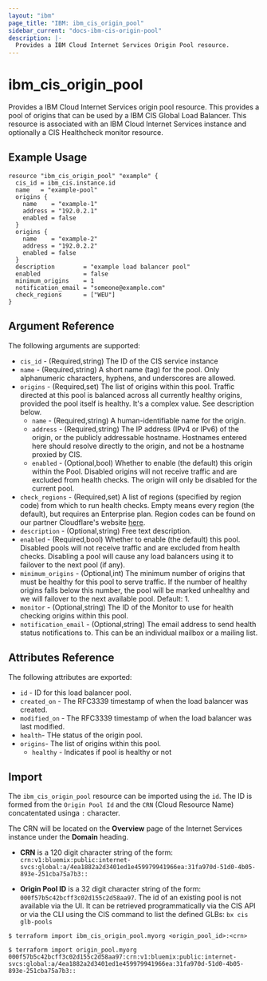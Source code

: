 ```yaml
---
layout: "ibm"
page_title: "IBM: ibm_cis_origin_pool"
sidebar_current: "docs-ibm-cis-origin-pool"
description: |-
  Provides a IBM Cloud Internet Services Origin Pool resource.
---
```


# ibm_cis_origin_pool

Provides a IBM Cloud Internet Services origin pool resource. This provides a pool of origins that can be used by a IBM CIS Global Load Balancer. This resource is associated with an IBM Cloud Internet Services instance and optionally a CIS Healthcheck monitor resource. 


## Example Usage

```hcl
resource "ibm_cis_origin_pool" "example" {
  cis_id = ibm_cis.instance.id
  name   = "example-pool"
  origins {
    name    = "example-1"
    address = "192.0.2.1"
    enabled = false
  }
  origins {
    name    = "example-2"
    address = "192.0.2.2"
    enabled = false
  }
  description        = "example load balancer pool"
  enabled            = false
  minimum_origins    = 1
  notification_email = "someone@example.com"
  check_regions      = ["WEU"]
}
```

## Argument Reference

The following arguments are supported:

* `cis_id` - (Required,string) The ID of the CIS service instance
* `name` - (Required,string) A short name (tag) for the pool. Only alphanumeric characters, hyphens, and underscores are allowed.
* `origins` - (Required,set) The list of origins within this pool. Traffic directed at this pool is balanced across all currently healthy origins, provided the pool itself is healthy. It's a complex value. See description below.
  * `name` - (Required,string) A human-identifiable name for the origin.
  * `address` - (Required,string) The IP address (IPv4 or IPv6) of the origin, or the publicly addressable hostname. Hostnames entered here should resolve directly to the origin, and not be a hostname proxied by CIS.
  * `enabled` - (Optional,bool) Whether to enable (the default) this origin within the Pool. Disabled origins will not receive traffic and are excluded from health checks. The origin will only be disabled for the current pool.
* `check_regions` - (Required,set) A list of regions (specified by region code) from which to run health checks. Empty means every region (the default), but requires an Enterprise plan. Region codes can be found on our partner Cloudflare's website [here](https://support.cloudflare.com/hc/en-us/articles/115000540888-Load-Balancing-Geographic-Regions).
* `description` - (Optional,string) Free text description.
* `enabled` - (Required,bool) Whether to enable (the default) this pool. Disabled pools will not receive traffic and are excluded from health checks. Disabling a pool will cause any load balancers using it to failover to the next pool (if any).
* `minimum_origins` - (Optional,int) The minimum number of origins that must be healthy for this pool to serve traffic. If the number of healthy origins falls below this number, the pool will be marked unhealthy and we will failover to the next available pool. Default: 1.
* `monitor` - (Optional,string) The ID of the Monitor to use for health checking origins within this pool.
* `notification_email` - (Optional,string) The email address to send health status notifications to. This can be an individual mailbox or a mailing list.


## Attributes Reference

The following attributes are exported:

* `id` - ID for this load balancer pool.
* `created_on` - The RFC3339 timestamp of when the load balancer was created.
* `modified_on` - The RFC3339 timestamp of when the load balancer was last modified.
* `health`- THe status of the origin pool.
* `origins`- The list of origins within this pool.
  * `healthy` - Indicates if pool is healthy or not

## Import

The `ibm_cis_origin_pool` resource can be imported using the `id`. The ID is formed from the `Origin Pool Id` and the `CRN` (Cloud Resource Name) concatentated usinga `:` character.  

The CRN will be located on the **Overview** page of the Internet Services instance under the **Domain** heading. 

* **CRN** is a 120 digit character string of the form: `crn:v1:bluemix:public:internet-svcs:global:a/4ea1882a2d3401ed1e459979941966ea:31fa970d-51d0-4b05-893e-251cba75a7b3::`

* **Origin Pool ID** is a 32 digit character string of the form: `000f57b5c42bcff3c02d155c2d58aa97`. The id of an existing pool is not available via the UI. It can be retrieved programmatically via the CIS API or via the CLI using the CIS command to list the defined GLBs:  `bx cis glb-pools` 


```
$ terraform import ibm_cis_origin_pool.myorg <origin_pool_id>:<crn>

$ terraform import origin_pool.myorg 000f57b5c42bcff3c02d155c2d58aa97:crn:v1:bluemix:public:internet-svcs:global:a/4ea1882a2d3401ed1e459979941966ea:31fa970d-51d0-4b05-893e-251cba75a7b3::
